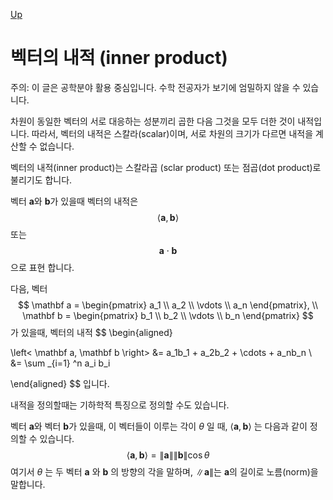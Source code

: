 [Up](../index.md)

# 벡터의  내적 (inner product)

주의: 이 글은 공학분야 활용 중심입니다. 수학 전공자가 보기에 엄밀하지 않을 수 있습니다.

차원이 동일한 벡터의 서로 대응하는 성분끼리 곱한 다음 그것을 모두 더한 것이 내적입니다. 따라서, 벡터의 내적은 스칼라(scalar)이며, 서로 차원의 크기가 다르면 내적을 계산할 수 없습니다.

벡터의 내적(inner product)는 스칼라곱 (sclar product) 또는 점곱(dot product)로 불리기도 합니다.

벡터 $\mathbf a$와 $\mathbf b$가 있을때 벡터의 내적은 
$$
\left< \mathbf a, \mathbf b \right>
$$
또는
$$
\mathbf a \cdot \mathbf b
$$
으로 표현 합니다.

다음, 벡터
$$
\mathbf a = \begin{pmatrix} a_1 \\ a_2 \\ \vdots \\ a_n \end{pmatrix},
\\
\mathbf b = \begin{pmatrix} b_1 \\ b_2 \\ \vdots \\ b_n \end{pmatrix}
$$
가 있을때, 벡터의 내적
$$
\begin{aligned}

\left< \mathbf a, \mathbf b \right> &= a_1b_1 + a_2b_2 + \cdots + a_nb_n \\
&= \sum _{i=1} ^n a_i b_i

\end{aligned}
$$
입니다.

내적을 정의할때는 기하학적 특징으로 정의할 수도 있습니다.

벡터 $\mathbf a$와 벡터 $\mathbf b$가 있을때, 이 벡터들이 이루는 각이 $\theta$ 일 때, $\left< \mathbf a, \mathbf b \right>$ 는 다음과 같이 정의할 수 있습니다.
$$
\left< \mathbf a, \mathbf b \right> = \left\| \mathbf a \right\| \left\| \mathbf b \right\| \cos \theta
$$
여기서 $\theta$ 는 두 벡터 $\mathbf a$  와 $\mathbf b$ 의 방향의 각을 말하며, $\left\| \mathbf a \right\|$는 $\mathbf a$의 길이로 노름(norm)을 말합니다.



